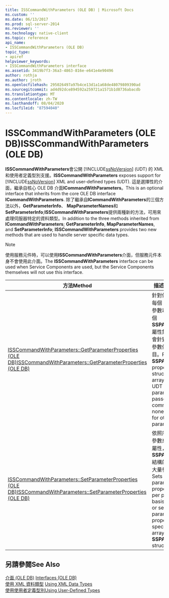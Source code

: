 ```yaml
---
title: ISSCommandWithParameters (OLE DB) | Microsoft Docs
ms.custom: ''
ms.date: 06/13/2017
ms.prod: sql-server-2014
ms.reviewer: ''
ms.technology: native-client
ms.topic: reference
api_name:
- ISSCommandWithParameters (OLE DB)
topic_type:
- apiref
helpviewer_keywords:
- ISSCommandWithParameters interface
ms.assetid: 3419b7f3-36a3-4863-816e-e641e4e90496
author: rothja
ms.author: jroth
ms.openlocfilehash: 295026497a97b4ce13d1a1a68de48079809390ad
ms.sourcegitcommit: ad4d92dce894592a259721a1571b1d8736abacdb
ms.translationtype: MT
ms.contentlocale: zh-TW
ms.lasthandoff: 08/04/2020
ms.locfileid: "87594040"
---
```

# <a name="isscommandwithparameters-ole-db"></a><span data-ttu-id="4bc3f-102">ISSCommandWithParameters (OLE DB)</span><span class="sxs-lookup"><span data-stu-id="4bc3f-102">ISSCommandWithParameters (OLE DB)</span></span>
  <span data-ttu-id="4bc3f-103">**ISSCommandWithParameters**會公開 [!INCLUDE[ssNoVersion](../../includes/ssnoversion-md.md)] (UDT) 的 XML 和使用者定義型別支援。</span><span class="sxs-lookup"><span data-stu-id="4bc3f-103">**ISSCommandWithParameters** exposes support for [!INCLUDE[ssNoVersion](../../includes/ssnoversion-md.md)] XML and user-defined types (UDT).</span></span> <span data-ttu-id="4bc3f-104">這是選擇性的介面，繼承自核心 OLE DB 介面**ICommandWithParameters**。</span><span class="sxs-lookup"><span data-stu-id="4bc3f-104">This is an optional interface that inherits from the core OLE DB interface **ICommandWithParameters**.</span></span> <span data-ttu-id="4bc3f-105">除了繼承自**ICommandWithParameters**的三個方法以外，**GetParameterInfo**、 **MapParameterNames**和**SetParameterInfo**;**ISSCommandWithParameters**提供兩種新的方法，可用來處理伺服器特定的資料類型。</span><span class="sxs-lookup"><span data-stu-id="4bc3f-105">In addition to the three methods inherited from **ICommandWithParameters**; **GetParameterInfo**, **MapParameterNames**, and **SetParameterInfo**; **ISSCommandWithParameters** provides two new methods that are used to handle server specific data types.</span></span>  
  
> [!NOTE]  
>  <span data-ttu-id="4bc3f-106">使用服務元件時，可以使用**ISSCommandWithParameters**介面，但服務元件本身不會使用此介面。</span><span class="sxs-lookup"><span data-stu-id="4bc3f-106">The **ISSCommandWithParameters** interface can be used when Service Components are used, but the Service Components themselves will not use this interface.</span></span>  
  
|<span data-ttu-id="4bc3f-107">方法</span><span class="sxs-lookup"><span data-stu-id="4bc3f-107">Method</span></span>|<span data-ttu-id="4bc3f-108">描述</span><span class="sxs-lookup"><span data-stu-id="4bc3f-108">Description</span></span>|  
|------------|-----------------|  
|[<span data-ttu-id="4bc3f-109">ISSCommandWithParameters::GetParameterProperties &#40;OLE DB&#41;</span><span class="sxs-lookup"><span data-stu-id="4bc3f-109">ISSCommandWithParameters::GetParameterProperties &#40;OLE DB&#41;</span></span>](isscommandwithparameters-getparameterproperties-ole-db.md)|<span data-ttu-id="4bc3f-110">針對傳遞至命令的每個 UDT 或 XML 參數以陣列傳回一個 **SSPARAMPROPS** 屬性集結構，但不會針對其他類型的參數傳回任何項目。</span><span class="sxs-lookup"><span data-stu-id="4bc3f-110">Returns one **SSPARAMPROPS** property set structure in the array for each UDT or XML parameter passed to the command, but none is returned for other types of parameters.</span></span>|  
|[<span data-ttu-id="4bc3f-111">ISSCommandWithParameters::SetParameterProperties &#40;OLE DB&#41;</span><span class="sxs-lookup"><span data-stu-id="4bc3f-111">ISSCommandWithParameters::SetParameterProperties &#40;OLE DB&#41;</span></span>](isscommandwithparameters-setparameterproperties-ole-db.md)|<span data-ttu-id="4bc3f-112">依照序數根據每個參數來設定參數的屬性，或指定 **SSPARAMPROPS** 結構的陣列來設定大量參數屬性。</span><span class="sxs-lookup"><span data-stu-id="4bc3f-112">Sets the parameter properties on a per parameter basis by ordinal, or sets bulk parameter properties by specifying an array of **SSPARAMPROPS** structures.</span></span>|  
  
## <a name="see-also"></a><span data-ttu-id="4bc3f-113">另請參閱</span><span class="sxs-lookup"><span data-stu-id="4bc3f-113">See Also</span></span>  
 <span data-ttu-id="4bc3f-114">[介面 &#40;OLE DB&#41;](../../database-engine/dev-guide/interfaces-ole-db.md) </span><span class="sxs-lookup"><span data-stu-id="4bc3f-114">[Interfaces &#40;OLE DB&#41;](../../database-engine/dev-guide/interfaces-ole-db.md) </span></span>  
 <span data-ttu-id="4bc3f-115">[使用 XML 資料類型](../native-client/features/using-xml-data-types.md) </span><span class="sxs-lookup"><span data-stu-id="4bc3f-115">[Using XML Data Types](../native-client/features/using-xml-data-types.md) </span></span>  
 [<span data-ttu-id="4bc3f-116">使用使用者定義型別</span><span class="sxs-lookup"><span data-stu-id="4bc3f-116">Using User-Defined Types</span></span>](../native-client/features/using-user-defined-types.md)  
  
  
